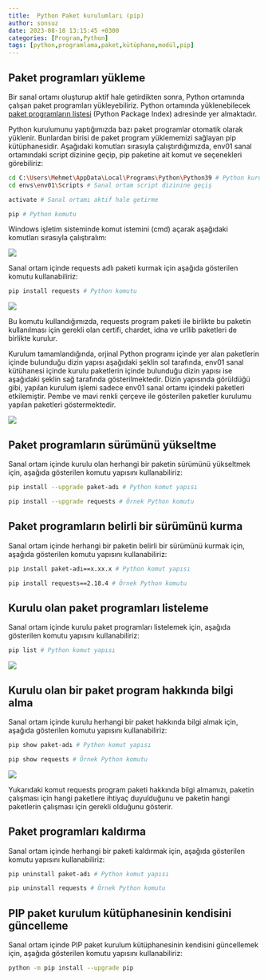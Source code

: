 ```yaml
---
title:  Python Paket kurulumları (pip)
author: sonsuz
date: 2023-08-18 13:15:45 +0300
categories: [Program,Python]
tags: [python,programlama,paket,kütüphane,modül,pip]
---
```


## Paket programları yükleme

Bir sanal ortamı oluşturup aktif hale getirdikten sonra, Python ortamında çalışan paket programları yükleyebiliriz. Python ortamında yüklenebilecek [paket programların listesi](https://pypi.org/) (Python Package Index) adresinde yer almaktadır.

Python kurulumunu yaptığımızda bazı paket programlar otomatik olarak yüklenir. Bunlardan birisi de paket program yüklememizi sağlayan pip kütüphanesidir. Aşağıdaki komutları sırasıyla çalıştırdığımızda, env01 sanal ortamındaki script dizinine geçip, pip paketine ait komut ve seçenekleri görebiliriz:

```sh
cd C:\Users\Mehmet\AppData\Local\Programs\Python\Python39 # Python kurulum dizinine geçiş
cd envs\env01\Scripts # Sanal ortam script dizinine geçiş

activate # Sanal ortamı aktif hale getirme

pip # Python komutu


```

Windows işletim sisteminde komut istemini (cmd) açarak aşağıdaki komutları sırasıyla çalıştıralım:

![](python/paket001.png)

Sanal ortam içinde requests adlı paketi kurmak için aşağıda gösterilen komutu kullanabiliriz:

```sh
pip install requests # Python komutu


```

![](python/paket002.png)

Bu komutu kullandığımızda, requests program paketi ile birlikte bu paketin kullanılması için gerekli olan certifi, chardet, idna ve urllib paketleri de birlikte kurulur.

Kurulum tamamlandığında, orjinal Python programı içinde yer alan paketlerin içinde bulunduğu dizin yapısı aşağıdaki şeklin sol tarafında, env01 sanal kütühanesi içinde kurulu paketlerin içinde bulunduğu dizin yapısı ise aşağıdaki şeklin sağ tarafında gösterilmektedir. Dizin yapısında görüldüğü gibi, yapılan kurulum işlemi sadece env01 sanal ortamı içindeki paketleri etkilemiştir. Pembe ve mavi renkli çerçeve ile gösterilen paketler kurulumu yapılan paketleri göstermektedir.

![](python/paket003.png)

## Paket programların sürümünü yükseltme

Sanal ortam içinde kurulu olan herhangi bir paketin sürümünü yükseltmek için, aşağıda gösterilen komutu yapısını kullanabiliriz:

```sh
pip install --upgrade paket-adı # Python komut yapısı

pip install --upgrade requests # Örnek Python komutu


```

## Paket programların belirli bir sürümünü kurma

Sanal ortam içinde herhangi bir paketin belirli bir sürümünü kurmak için, aşağıda gösterilen komutu yapısını kullanabiliriz:

```sh
pip install paket-adı==x.xx.x # Python komut yapısı

pip install requests==2.18.4 # Örnek Python komutu


```

## Kurulu olan paket programları listeleme

Sanal ortam içinde kurulu paket programları listelemek için, aşağıda gösterilen komutu yapısını kullanabiliriz:

```sh
pip list # Python komut yapısı


```

![](python/paket004.png)

## Kurulu olan bir paket program hakkında bilgi alma

Sanal ortam içinde kurulu herhangi bir paket hakkında bilgi almak için, aşağıda gösterilen komutu yapısını kullanabiliriz:

```sh
pip show paket-adı # Python komut yapısı

pip show requests # Örnek Python komutu


```

![](python/paket005.png)

Yukarıdaki komut requests program paketi hakkında bilgi almamızı, paketin çalışması için hangi paketlere ihtiyaç duyulduğunu ve paketin hangi paketlerin çalışması için gerekli olduğunu gösterir.

## Paket programları kaldırma

Sanal ortam içinde herhangi bir paketi kaldırmak için, aşağıda gösterilen komutu yapısını kullanabiliriz:

```sh
pip uninstall paket-adı # Python komut yapısı

pip uninstall requests # Örnek Python komutu


```

## PIP paket kurulum kütüphanesinin kendisini güncelleme

Sanal ortam içinde PIP paket kurulum kütüphanesinin kendisini güncellemek için, aşağıda gösterilen komutu yapısını kullanabiliriz:

```sh
python -m pip install --upgrade pip


```
